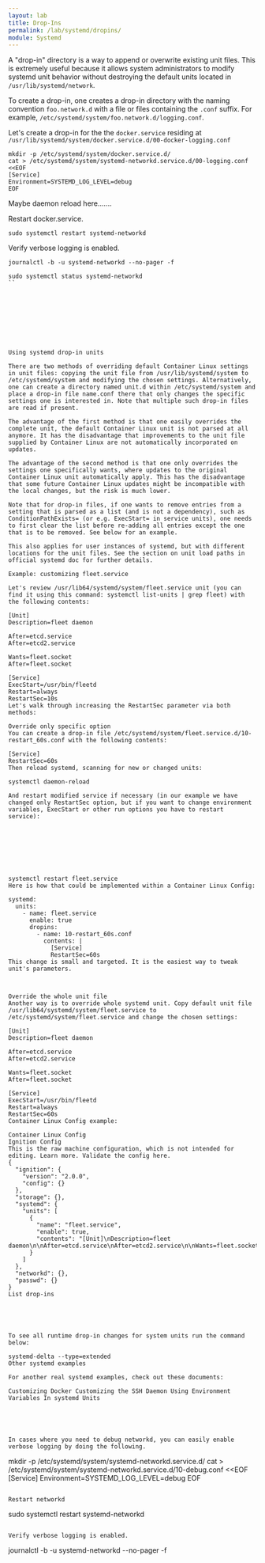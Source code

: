 ```yaml
---
layout: lab
title: Drop-Ins
permalink: /lab/systemd/dropins/
module: Systemd
---
```


A "drop-in" directory is a way to append or overwrite existing unit files. This is extremely useful because it allows system administrators to modify systemd unit behavior without destroying the default units located in `/usr/lib/systemd/network`. 

To create a drop-in, one creates a drop-in directory with the naming convention `foo.network.d` with a file or files containing the `.conf` suffix. For example, `/etc/systemd/system/foo.network.d/logging.conf`.

Let's create a drop-in for the the `docker.service` residing at `/usr/lib/systemd/system/docker.service.d/00-docker-logging.conf`

```
mkdir -p /etc/systemd/system/docker.service.d/
cat > /etc/systemd/system/systemd-networkd.service.d/00-logging.conf <<EOF
[Service]
Environment=SYSTEMD_LOG_LEVEL=debug
EOF
```

Maybe daemon reload here.......


Restart docker.service.

```
sudo systemctl restart systemd-networkd
```

Verify verbose logging is enabled.

```
journalctl -b -u systemd-networkd --no-pager -f
```


```
sudo systemctl status systemd-networkd
``









Using systemd drop-in units

There are two methods of overriding default Container Linux settings in unit files: copying the unit file from /usr/lib/systemd/system to /etc/systemd/system and modifying the chosen settings. Alternatively, one can create a directory named unit.d within /etc/systemd/system and place a drop-in file name.conf there that only changes the specific settings one is interested in. Note that multiple such drop-in files are read if present.

The advantage of the first method is that one easily overrides the complete unit, the default Container Linux unit is not parsed at all anymore. It has the disadvantage that improvements to the unit file supplied by Container Linux are not automatically incorporated on updates.

The advantage of the second method is that one only overrides the settings one specifically wants, where updates to the original Container Linux unit automatically apply. This has the disadvantage that some future Container Linux updates might be incompatible with the local changes, but the risk is much lower.

Note that for drop-in files, if one wants to remove entries from a setting that is parsed as a list (and is not a dependency), such as ConditionPathExists= (or e.g. ExecStart= in service units), one needs to first clear the list before re-adding all entries except the one that is to be removed. See below for an example.

This also applies for user instances of systemd, but with different locations for the unit files. See the section on unit load paths in official systemd doc for further details.

Example: customizing fleet.service

Let's review /usr/lib64/systemd/system/fleet.service unit (you can find it using this command: systemctl list-units | grep fleet) with the following contents:

[Unit]
Description=fleet daemon

After=etcd.service
After=etcd2.service

Wants=fleet.socket
After=fleet.socket

[Service]
ExecStart=/usr/bin/fleetd
Restart=always
RestartSec=10s
Let's walk through increasing the RestartSec parameter via both methods:

Override only specific option
You can create a drop-in file /etc/systemd/system/fleet.service.d/10-restart_60s.conf with the following contents:

[Service]
RestartSec=60s
Then reload systemd, scanning for new or changed units:

systemctl daemon-reload

And restart modified service if necessary (in our example we have changed only RestartSec option, but if you want to change environment variables, ExecStart or other run options you have to restart service):








systemctl restart fleet.service
Here is how that could be implemented within a Container Linux Config:

systemd:
  units:
    - name: fleet.service
      enable: true
      dropins:
        - name: 10-restart_60s.conf
          contents: |
            [Service]
            RestartSec=60s
This change is small and targeted. It is the easiest way to tweak unit's parameters.



Override the whole unit file
Another way is to override whole systemd unit. Copy default unit file /usr/lib64/systemd/system/fleet.service to /etc/systemd/system/fleet.service and change the chosen settings:

[Unit]
Description=fleet daemon

After=etcd.service
After=etcd2.service

Wants=fleet.socket
After=fleet.socket

[Service]
ExecStart=/usr/bin/fleetd
Restart=always
RestartSec=60s
Container Linux Config example:

Container Linux Config
Ignition Config
This is the raw machine configuration, which is not intended for editing. Learn more. Validate the config here.
{
  "ignition": {
    "version": "2.0.0",
    "config": {}
  },
  "storage": {},
  "systemd": {
    "units": [
      {
        "name": "fleet.service",
        "enable": true,
        "contents": "[Unit]\nDescription=fleet daemon\n\nAfter=etcd.service\nAfter=etcd2.service\n\nWants=fleet.socket\nAfter=fleet.socket\n\n[Service]\nExecStart=/usr/bin/fleetd\nRestart=always\nRestartSec=60s"
      }
    ]
  },
  "networkd": {},
  "passwd": {}
}
List drop-ins





To see all runtime drop-in changes for system units run the command below:

systemd-delta --type=extended
Other systemd examples

For another real systemd examples, check out these documents:

Customizing Docker Customizing the SSH Daemon Using Environment Variables In systemd Units





In cases where you need to debug networkd, you can easily enable verbose logging by doing the following.

```
mkdir -p /etc/systemd/system/systemd-networkd.service.d/
cat > /etc/systemd/system/systemd-networkd.service.d/10-debug.conf <<EOF
[Service]
Environment=SYSTEMD_LOG_LEVEL=debug
EOF
```

Restart networkd

```
sudo systemctl restart systemd-networkd
```

Verify verbose logging is enabled.

```
journalctl -b -u systemd-networkd --no-pager -f
```




